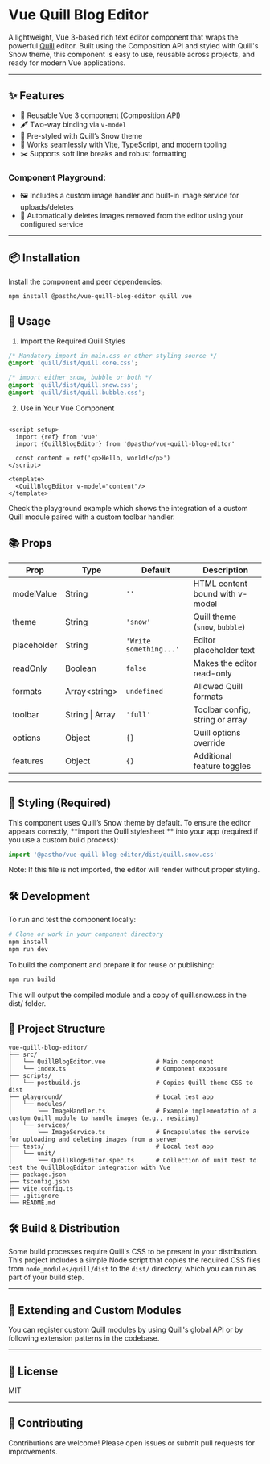 # Vue Quill Blog Editor

A lightweight, Vue 3-based rich text editor component that wraps the powerful [Quill](https://quilljs.com) editor. Built
using the Composition API and styled with Quill's Snow theme, this component is easy to use, reusable across projects,
and ready for modern Vue applications.

---

## ✨ Features

- 🧩 Reusable Vue 3 component (Composition API)
- 🖋 Two-way binding via `v-model`
- 🎨 Pre-styled with Quill’s Snow theme
- 🔌 Works seamlessly with Vite, TypeScript, and modern tooling
- ✂️ Supports soft line breaks and robust formatting

### Component Playground:

- 🖼️ Includes a custom image handler and built-in image service for uploads/deletes
- 🚮 Automatically deletes images removed from the editor using your configured service

---

## 📦 Installation

Install the component and peer dependencies:

```bash
npm install @pastho/vue-quill-blog-editor quill vue
```

## 🚀 Usage

1. Import the Required Quill Styles

``` css
/* Mandatory import in main.css or other styling source */
@import 'quill/dist/quill.core.css';

/* import either snow, bubble or both */
@import 'quill/dist/quill.snow.css';
@import 'quill/dist/quill.bubble.css';
```

2. Use in Your Vue Component

```vue

<script setup>
  import {ref} from 'vue'
  import {QuillBlogEditor} from '@pastho/vue-quill-blog-editor'

  const content = ref('<p>Hello, world!</p>')
</script>

<template>
  <QuillBlogEditor v-model="content"/>
</template>
```

Check the playground example which shows the integration of a custom Quill module paired with a custom toolbar handler.

## 📚 Props

| Prop        | Type                | Default                | Description                     |
|-------------|---------------------|------------------------|---------------------------------|
| modelValue  | String              | `''`                   | HTML content bound with v-model |
| theme       | String              | `'snow'`               | Quill theme (`snow`, `bubble`)  |
| placeholder | String              | `'Write something...'` | Editor placeholder text         |
| readOnly    | Boolean             | `false`                | Makes the editor read-only      |
| formats     | Array&lt;string&gt; | `undefined`            | Allowed Quill formats           |
| toolbar     | String \| Array     | `'full'`               | Toolbar config, string or array |
| options     | Object              | `{}`                   | Quill options override          |
| features    | Object              | `{}`                   | Additional feature toggles      |

---

## 🎨 Styling (Required)

This component uses Quill’s Snow theme by default. To ensure the editor appears correctly, **import the Quill stylesheet
** into your app (required if you use a custom build process):

```ts
import '@pastho/vue-quill-blog-editor/dist/quill.snow.css'
```

Note: If this file is not imported, the editor will render without proper styling.

## 🛠 Development

To run and test the component locally:

```bash
# Clone or work in your component directory
npm install
npm run dev
```

To build the component and prepare it for reuse or publishing:

```bash
npm run build
```

This will output the compiled module and a copy of quill.snow.css in the dist/ folder.

## 📁 Project Structure

```
vue-quill-blog-editor/
├── src/
│   └── QuillBlogEditor.vue              # Main component
│   └── index.ts                         # Component exposure
├── scripts/
│   └── postbuild.js                     # Copies Quill theme CSS to dist
├── playground/                          # Local test app
│   └── modules/
│       └── ImageHandler.ts              # Example implementatio of a custom Quill module to handle images (e.g., resizing)
│   └── services/
│       └── ImageService.ts              # Encapsulates the service for uploading and deleting images from a server 
├── tests/                               # Local test app
│   └── unit/
│       └── QuillBlogEditor.spec.ts      # Collection of unit test to test the QuillBlogEditor integration with Vue
├── package.json
├── tsconfig.json
├── vite.config.ts
├── .gitignore
└── README.md
```

## 🛠 Build & Distribution

Some build processes require Quill's CSS to be present in your distribution. This project includes a simple Node script
that copies the required CSS files from `node_modules/quill/dist` to the `dist/` directory, which you can run as part of
your build step.

---

## 🧩 Extending and Custom Modules

You can register custom Quill modules by using Quill's global API or by following extension patterns in the codebase.

---

## 📝 License

MIT

---

## 📣 Contributing

Contributions are welcome! Please open issues or submit pull requests for improvements.
